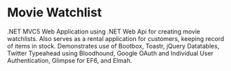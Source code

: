 # Movie Watchlist

.NET MVC5 Web Application using .NET Web Api for creating movie watchlists.  Also serves as a rental application for customers, keeping record of items in stock.  Demonstrates use of Bootbox, Toastr, jQuery Datatables, Twitter Typeahead using Bloodhound, Google OAuth and Individual User Authentication, Glimpse for EF6, and Elmah.
